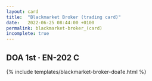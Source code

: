 ```yaml
---
layout: card
title:  "Blackmarket Broker (trading card)"
date:   2022-06-25 08:44:00 +0100
permalink: blackmarket-broker_(card)
incomplete: true
---
```


## DOA 1st &middot; EN-202 C

{% include templates/blackmarket-broker-doa1e.html %}